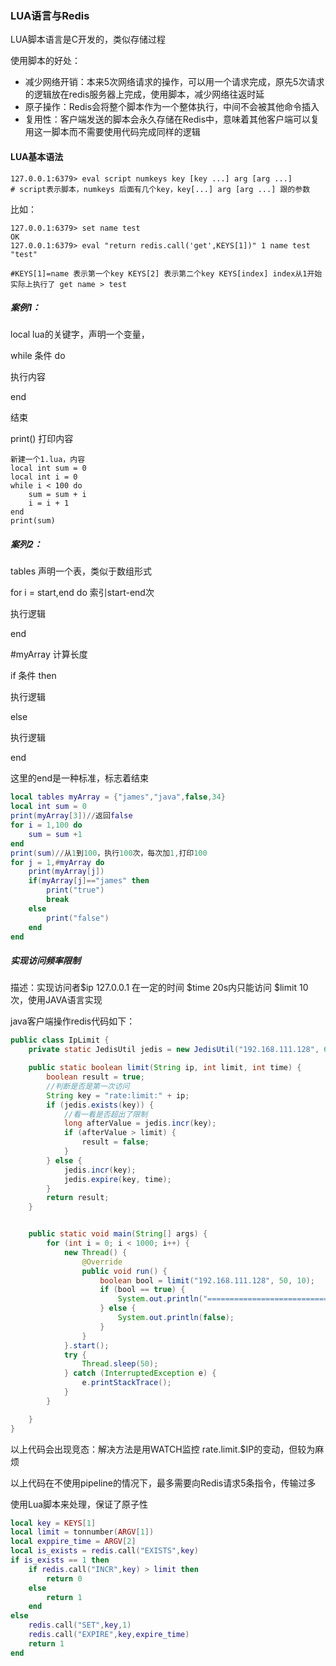 ### LUA语言与Redis

LUA脚本语言是C开发的，类似存储过程

使用脚本的好处：

* 减少网络开销：本来5次网络请求的操作，可以用一个请求完成，原先5次请求的逻辑放在redis服务器上完成，使用脚本，减少网络往返时延
* 原子操作：Redis会将整个脚本作为一个整体执行，中间不会被其他命令插入
* 复用性：客户端发送的脚本会永久存储在Redis中，意味着其他客户端可以复用这一脚本而不需要使用代码完成同样的逻辑

#### LUA基本语法

```
127.0.0.1:6379> eval script numkeys key [key ...] arg [arg ...]  
# script表示脚本，numkeys 后面有几个key，key[...] arg [arg ...] 跟的参数
```

比如：

```
127.0.0.1:6379> set name test
OK
127.0.0.1:6379> eval "return redis.call('get',KEYS[1])" 1 name test
"test"

#KEYS[1]=name 表示第一个key KEYS[2] 表示第二个key KEYS[index] index从1开始
实际上执行了 get name > test
```

##### 案例1：

local lua的关键字，声明一个变量，

while 条件 do

执行内容

end

结束

print\(\) 打印内容

```
新建一个1.lua，内容
local int sum = 0
local int i = 0
while i < 100 do 
    sum = sum + i
    i = i + 1
end
print(sum)
```

##### 案列2：

tables 声明一个表，类似于数组形式

for i = start,end do   索引start-end次

执行逻辑

end

\#myArray 计算长度

if 条件 then

执行逻辑

else

执行逻辑

end

这里的end是一种标准，标志着结束

```lua
local tables myArray = {"james","java",false,34} 
local int sum = 0
print(myArray[3])//返回false
for i = 1,100 do
    sum = sum +1
end
print(sum)//从1到100，执行100次，每次加1,打印100
for j = 1,#myArray do
    print(myArray[j])
    if(myArray[j]=="james" then
        print("true")
        break
    else
        print("false")
    end
end
```

##### 实现访问频率限制

描述：实现访问者$ip 127.0.0.1 在一定的时间 $time 20s内只能访问 $limit 10 次，使用JAVA语言实现

java客户端操作redis代码如下：

```java
public class IpLimit {
    private static JedisUtil jedis = new JedisUtil("192.168.111.128", 6379, "zhangqi");

    public static boolean limit(String ip, int limit, int time) {
        boolean result = true;
        //判断是否是第一次访问
        String key = "rate:limit:" + ip;
        if (jedis.exists(key)) {
            //看一看是否超出了限制
            long afterValue = jedis.incr(key);
            if (afterValue > limit) {
                result = false;
            }
        } else {
            jedis.incr(key);
            jedis.expire(key, time);
        }
        return result;
    }


    public static void main(String[] args) {
        for (int i = 0; i < 1000; i++) {
            new Thread() {
                @Override
                public void run() {
                    boolean bool = limit("192.168.111.128", 50, 10);
                    if (bool == true) {
                        System.out.println("==============================" + true);
                    } else {
                        System.out.println(false);
                    }
                }
            }.start();
            try {
                Thread.sleep(50);
            } catch (InterruptedException e) {
                e.printStackTrace();
            }
        }

    }
}
```

以上代码会出现竞态：解决方法是用WATCH监控 rate.limit.$IP的变动，但较为麻烦

以上代码在不使用pipeline的情况下，最多需要向Redis请求5条指令，传输过多

使用Lua脚本来处理，保证了原子性

```lua
local key = KEYS[1]
local limit = tonnumber(ARGV[1])
local exppire_time = ARGV[2]
local is_exists = redis.call("EXISTS",key)
if is_exists == 1 then
    if redis.call("INCR",key) > limit then
        return 0
    else
        return 1
    end
else
    redis.call("SET",key,1)
    redis.call("EXPIRE",key,expire_time)
    return 1
end
```



